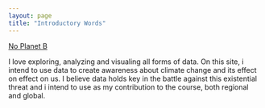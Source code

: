 ```yaml
---
layout: page
title: "Introductory Words"
---
```


[No Planet B](https://www.ugent.be/img/dcom/tijdelijke-beelden/klimaatprotest.jpg)

I love exploring, analyzing and visualing all forms of data.
On this site, i intend to use data to create awareness about
climate change and its effect on effect on us.
I believe data holds key in the battle against this existential threat
and i intend to use as my contribution to the course, both regional and global.
